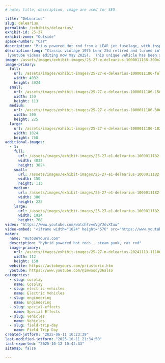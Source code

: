 ```yaml
---
# note: title, description, image are used for SEO

title: "DeLearius"
slug: delearius
permalink: /exhibits/delearius/
exhibit-id: 25-27
exhibit-zone: "Outside"
space-number: "Car"
description: "Prius powered Hot rod from a LEAR jet fuselage, with inspiration from Sci-Fi"
description-long: "Classic vintage 1975 Lear 25d retired and turned into a steet rod.
 (youtube videos editing now may 2025).  This unique vehicle has been shortened to  8 feet wide by 10 feet tall and 26 feet long.  An infinity mirror in the afterburner provides real world special effects.   It is powered by a 1.5 liter toyota hybrid system and a 1.1 kw/hour battery pack.  Viewers are welcome to climb aboard and view the mixture of retro and modern instruments on the  functional dash"
image: /assets/images/exhibit-images/25-27-e-delearius-1000011186-300x225.jpg
image-primary: 
  full:
    url: /assets/images/exhibit-images/25-27-e-delearius-1000011186-full.jpg
    width: 4032
    height: 3024
  small:
    url: /assets/images/exhibit-images/25-27-e-delearius-1000011186-150x113.jpg
    width: 150
    height: 113
  medium:
    url: /assets/images/exhibit-images/25-27-e-delearius-1000011186-300x225.jpg
    width: 300
    height: 225
  large:
    url: /assets/images/exhibit-images/25-27-e-delearius-1000011186-1024x768.jpg
    width: 1024
    height: 768
additional-images: 
  - 1:
    full:
      url: /assets/images/exhibit-images/25-27-e1-delearius-1000011182-full.jpg
      width: 4032
      height: 3024
    small:
      url: /assets/images/exhibit-images/25-27-e1-delearius-1000011182-150x113.jpg
      width: 150
      height: 113
    medium:
      url: /assets/images/exhibit-images/25-27-e1-delearius-1000011182-300x225.jpg
      width: 300
      height: 225
    large:
      url: /assets/images/exhibit-images/25-27-e1-delearius-1000011182-1024x768.jpg
      width: 1024
      height: 768
video: "https://www.youtube.com/watch?v=oVgYJdvXIuw"
video-embed: '<iframe width="1024" height="576" src="https://www.youtube.com/embed/oVgYJdvXIuw?feature=oembed" frameborder="0" allow="accelerometer; autoplay; clipboard-write; encrypted-media; gyroscope; picture-in-picture; web-share" referrerpolicy="strict-origin-when-cross-origin" allowfullscreen title="Florida man builds Lear Jet hot rod"></iframe>'
maker: 
  name: "AutoBeYours.com"
  description: "hybrid powered hot rods , steam punk, rat rod"
  image-primary:
    url: /assets/images/exhibit-images/25-27-m-delearius-20241113-111004-225x300.jpg
    width: 112
    height: 150
  website: https://autobeyours.com/priustoric.htm
  youtube: https://www.youtube.com/@imwoody36also
categories: 
  - slug: cosplay
    name: Cosplay
  - slug: electric-vehicles
    name: Electric Vehicles
  - slug: engineering
    name: Engineering
  - slug: special-effects
    name: Special Effects
  - slug: vehicles
    name: Vehicles
  - slug: field-trip-day
    name: Field Trip Day
created-jotform: "2025-06-11 10:23:39"
last-modified-jotform: "2025-10-11 21:34:50"
last-exported: "2025-10-12 10:42:33"
sitemap: false

---
```

